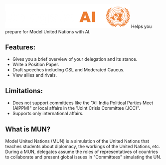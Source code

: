 <img src="public/images/banner.png" width="400"/>
Helps you prepare for Model United Nations with AI.

## Features:
- Gives you a brief overview of your delegation and its stance.
- Write a Position Paper.
- Draft speeches including GSL and Moderated Caucus.
- View allies and rivals.

## Limitations:
- Does not support committees like the "All India Political Parties Meet (AIPPM)" or local affairs in the "Joint Crisis Committee (JCC)".
- Supports only international affairs.

## What is MUN?
Model United Nations (MUN) is a simulation of the United Nations that teaches students about diplomacy, the workings of the United Nations, etc. During a MUN, delegates assume the roles of representatives of countries to collaborate and present global issues in "Committees" simulating the UN.
